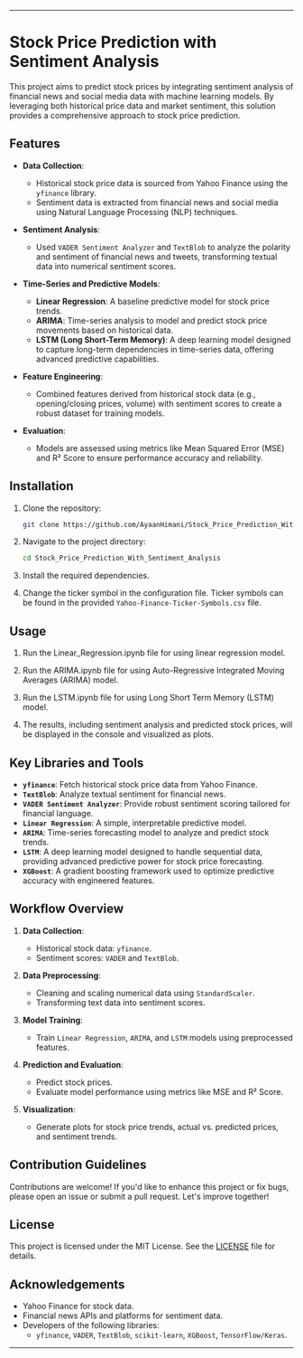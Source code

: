  ---

# Stock Price Prediction with Sentiment Analysis

This project aims to predict stock prices by integrating sentiment analysis of financial news and social media data with machine learning models. By leveraging both historical price data and market sentiment, this solution provides a comprehensive approach to stock price prediction.

## Features

- **Data Collection**: 
  - Historical stock price data is sourced from Yahoo Finance using the `yfinance` library.
  - Sentiment data is extracted from financial news and social media using Natural Language Processing (NLP) techniques.
  
- **Sentiment Analysis**: 
  - Used `VADER Sentiment Analyzer` and `TextBlob` to analyze the polarity and sentiment of financial news and tweets, transforming textual data into numerical sentiment scores.

- **Time-Series and Predictive Models**:
  - **Linear Regression**: A baseline predictive model for stock price trends.
  - **ARIMA**: Time-series analysis to model and predict stock price movements based on historical data.
  - **LSTM (Long Short-Term Memory)**: A deep learning model designed to capture long-term dependencies in time-series data, offering advanced predictive capabilities.

- **Feature Engineering**:
  - Combined features derived from historical stock data (e.g., opening/closing prices, volume) with sentiment scores to create a robust dataset for training models.

- **Evaluation**: 
  - Models are assessed using metrics like Mean Squared Error (MSE) and R² Score to ensure performance accuracy and reliability.

## Installation

1. Clone the repository:
    ```bash
    git clone https://github.com/AyaanHimani/Stock_Price_Prediction_With_Sentiment_Analysis.git
    ```
2. Navigate to the project directory:
    ```bash
    cd Stock_Price_Prediction_With_Sentiment_Analysis
    ```
3. Install the required dependencies.

4. Change the ticker symbol in the configuration file. Ticker symbols can be found in the provided `Yahoo-Finance-Ticker-Symbols.csv` file.

## Usage

1. Run the Linear_Regression.ipynb file for using linear regression model.

2. Run the ARIMA.ipynb file for using Auto-Regressive Integrated Moving Averages (ARIMA) model.

3. Run the LSTM.ipynb file for using Long Short Term Memory (LSTM) model. 
  
4. The results, including sentiment analysis and predicted stock prices, will be displayed in the console and visualized as plots.

## Key Libraries and Tools

- **`yfinance`**: Fetch historical stock price data from Yahoo Finance.
- **`TextBlob`**: Analyze textual sentiment for financial news.
- **`VADER Sentiment Analyzer`**: Provide robust sentiment scoring tailored for financial language.
- **`Linear Regression`**: A simple, interpretable predictive model.
- **`ARIMA`**: Time-series forecasting model to analyze and predict stock trends.
- **`LSTM`**: A deep learning model designed to handle sequential data, providing advanced predictive power for stock price forecasting.
- **`XGBoost`**: A gradient boosting framework used to optimize predictive accuracy with engineered features.

## Workflow Overview

1. **Data Collection**:
    - Historical stock data: `yfinance`.
    - Sentiment scores: `VADER` and `TextBlob`.

2. **Data Preprocessing**:
    - Cleaning and scaling numerical data using `StandardScaler`.
    - Transforming text data into sentiment scores.

3. **Model Training**:
    - Train `Linear Regression`, `ARIMA`, and `LSTM` models using preprocessed features.

4. **Prediction and Evaluation**:
    - Predict stock prices.
    - Evaluate model performance using metrics like MSE and R² Score.

5. **Visualization**:
    - Generate plots for stock price trends, actual vs. predicted prices, and sentiment trends.

## Contribution Guidelines

Contributions are welcome! If you'd like to enhance this project or fix bugs, please open an issue or submit a pull request. Let's improve together!

## License

This project is licensed under the MIT License. See the [LICENSE](LICENSE) file for details.

## Acknowledgements

- Yahoo Finance for stock data.
- Financial news APIs and platforms for sentiment data.
- Developers of the following libraries: 
  - `yfinance`, `VADER`, `TextBlob`, `scikit-learn`, `XGBoost`, `TensorFlow/Keras`.

---
